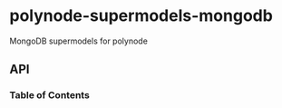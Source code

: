 # polynode-supermodels-mongodb

MongoDB supermodels for polynode

## API

<!-- Generated by documentation.js. Update this documentation by updating the source code. -->

### Table of Contents
